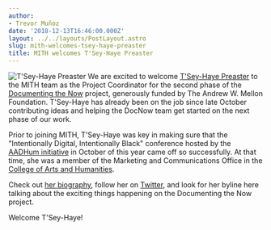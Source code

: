 ```yaml
---
author:
- Trevor Muñoz
date: '2018-12-13T16:46:00.000Z'
layout: ../../layouts/PostLayout.astro
slug: mith-welcomes-tsey-haye-preaster
title: MITH welcomes T'Sey-Haye Preaster
---
```


![T'Sey-Haye Preaster](/assets/images/2018-12-2994B8EDDDD6410A9D59248326979D6A-980x735.jpg) We are excited to welcome [T'Sey-Haye Preaster](https://mith.umd.edu/people/person/tsey-haye-preaster/) to the MITH team as the Project Coordinator for the second phase of the [Documenting the Now](http://docnow.io) project, generously funded by The Andrew W. Mellon Foundation. T'Sey-Haye has already been on the job since late October contributing ideas and helping the DocNow team get started on the next phase of our work.

Prior to joining MITH, T'Sey-Haye was key in making sure that the "Intentionally Digital, Intentionally Black" conference hosted by the [AADHum initiative](http://aadhum.umd.edu) in October of this year came off so successfully. At that time, she was a member of the Marketing and Communications Office in the [College of Arts and Humanities](https://www.arhu.umd.edu/).

Check out [her biography](https://mith.umd.edu/people/person/tsey-haye-preaster/), follow her on [Twitter](https://twitter.com/RISunshine), and look for her byline here talking about the exciting things happening on the Documenting the Now project.

Welcome T'Sey-Haye!